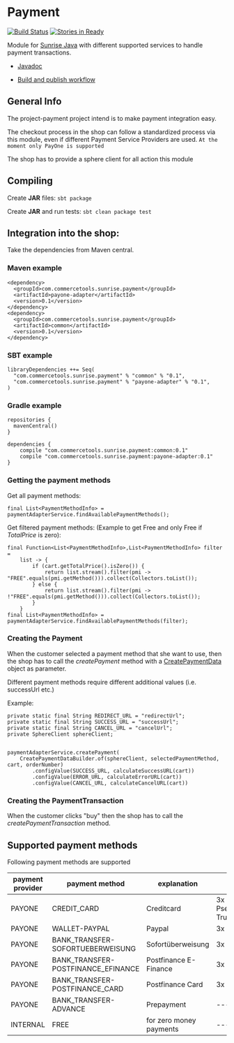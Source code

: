Payment
==================

[![Build Status](https://travis-ci.com/commercetools/project-payment.svg?token=xBfuKwz4mtssFw4UENNy&branch=master)](https://travis-ci.com/commercetools/project-payment) 
[![Stories in Ready](https://badge.waffle.io/commercetools/project-payment.png?label=ready&title=Ready)](https://waffle.io/commercetools/project-payment)

Module for [Sunrise Java](https://github.com/sphereio/commercetools-sunrise-java) with different supported services to handle payment transactions. 

* [Javadoc](https://commercetools.github.io/project-payment/javadoc/index.html)

* [Build and publish workflow](BUILD.md)

## General Info
The project-payment project intend is to make payment integration easy.

The checkout process in the shop can follow a standardized process via this module, even if different Payment Service Providers are used.
`At the moment only PayOne is supported`

The shop has to provide a sphere client for all action this module

## Compiling
Create **JAR** files:
`sbt package`

Create **JAR** and run tests:
`sbt clean package test`

## Integration into the shop:
Take the dependencies from Maven central.

### Maven example

```
<dependency>
  <groupId>com.commercetools.sunrise.payment</groupId>
  <artifactId>payone-adapter</artifactId>
  <version>0.1</version>
</dependency>
<dependency>
  <groupId>com.commercetools.sunrise.payment</groupId>
  <artifactId>common</artifactId>
  <version>0.1</version>
</dependency>
```

### SBT example

```
libraryDependencies ++= Seq(
  "com.commercetools.sunrise.payment" % "common" % "0.1",
  "com.commercetools.sunrise.payment" % "payone-adapter" % "0.1",
)
```

### Gradle example

```
repositories {
  mavenCentral()
}

dependencies {
    compile "com.commercetools.sunrise.payment:common:0.1"
    compile "com.commercetools.sunrise.payment:payone-adapter:0.1"
}
```

### Getting the payment methods 
Get all payment methods:

    final List<PaymentMethodInfo> = paymentAdapterService.findAvailablePaymentMethods();
Get filtered payment methods: (Example to get Free and only Free if *TotalPrice* is zero):

    final Function<List<PaymentMethodInfo>,List<PaymentMethodInfo> filter =
        list -> {
            if (cart.getTotalPrice().isZero()) {
                return list.stream().filter(pmi -> "FREE".equals(pmi.getMethod())).collect(Collectors.toList());
            } else {
                return list.stream().filter(pmi -> !"FREE".equals(pmi.getMethod())).collect(Collectors.toList());
            }
        }
    final List<PaymentMethodInfo> = paymentAdapterService.findAvailablePaymentMethods(filter);

### Creating the Payment 
When the customer selected a payment method that she want to use, then the shop has to call the *createPayment* method with a 
[CreatePaymentData](https://commercetools.github.io/project-payment/javadoc/com/commercetools/sunrise/payment/model/CreatePaymentData.html) object as parameter.

Different payment methods require different additional values (i.e. successUrl etc.)

Example:

    private static final String REDIRECT_URL = "redirectUrl";
    private static final String SUCCESS_URL = "successUrl";
    private static final String CANCEL_URL = "cancelUrl";
    private SphereClient sphereClient;
    
    
    paymentAdapterService.createPayment(
        CreatePaymentDataBuilder.of(sphereClient, selectedPaymentMethod, cart, orderNumber)
            .configValue(SUCCESS_URL, calculateSuccessURL(cart))
            .configValue(ERROR_URL, calculateErrorURL(cart))
            .configValue(CANCEL_URL, calculateCancelURL(cart))


### Creating the PaymentTransaction
When the customer clicks "buy" then the shop has to call the *createPaymentTransaction* method.


## Supported payment methods
Following payment methods are supported

| payment provider | payment method                     | explanation             | required parameters                    |
|------------------|------------------------------------|-------------------------|----------------------------------------|
| PAYONE           | CREDIT_CARD                        | Creditcard              | 3x URLs PseudoPan & TrunctatedcardPan  |
| PAYONE           | WALLET-PAYPAL                      | Paypal                  | 3x URLs                                |
| PAYONE           | BANK_TRANSFER-SOFORTUEBERWEISUNG   | Sofortüberweisung       | 3x URLs                                |
| PAYONE           | BANK_TRANSFER-POSTFINANCE_EFINANCE | Postfinance E-Finance   | 3x URLs                                |
| PAYONE           | BANK_TRANSFER-POSTFINANCE_CARD     | Postfinance Card        | 3x URLs                                |
| PAYONE           | BANK_TRANSFER-ADVANCE              | Prepayment              | -------                                |
| INTERNAL         | FREE                               | for zero money payments | -------                                |
